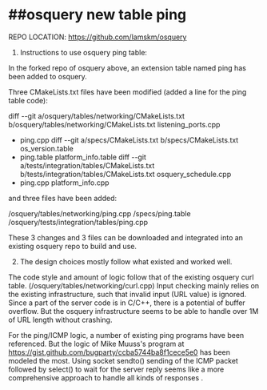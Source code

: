 ##osquery new table ping
======================

REPO LOCATION: https://github.com/lamskm/osquery

1. Instructions to use osquery ping table:

In the forked repo of osquery above, an extension table named ping has been added to osquery.

Three CMakeLists.txt files have been modified (added a line for the ping table code):

diff --git a/osquery/tables/networking/CMakeLists.txt b/osquery/tables/networking/CMakeLists.txt
     listening_ports.cpp
+    ping.cpp
diff --git a/specs/CMakeLists.txt b/specs/CMakeLists.txt
     os_version.table
+    ping.table
     platform_info.table
diff --git a/tests/integration/tables/CMakeLists.txt b/tests/integration/tables/CMakeLists.txt
     osquery_schedule.cpp
+    ping.cpp
     platform_info.cpp

and three files have been added:

/osquery/tables/networking/ping.cpp
/specs/ping.table
/osquery/tests/integration/tables/ping.cpp

These 3 changes and 3 files can be downloaded and integrated into an existing osquery repo to build and use.

2. The design choices mostly follow what existed and worked well.

The code style and amount of logic follow that of the existing osquery curl table.
(/osquery/tables/networking/curl.cpp)
Input checking mainly relies on the existing infrastructure, such that
invalid input (URL value) is ignored.
Since a part of the server code is in C/C++, there is a potential of buffer overflow.
But the osquery infrastructure seems to be able to handle over 1M of URL length without crashing.

For the ping/ICMP logic, a number of existing ping programs have been referenced.
But the logic of Mike Muuss's program at https://gist.github.com/bugparty/ccba5744ba8f1cece5e0
has been modeled the most.
Using socket sendto() sending of the ICMP packet followed by select() to wait for the server reply
seems like a more comprehensive approach to handle all kinds of responses .
